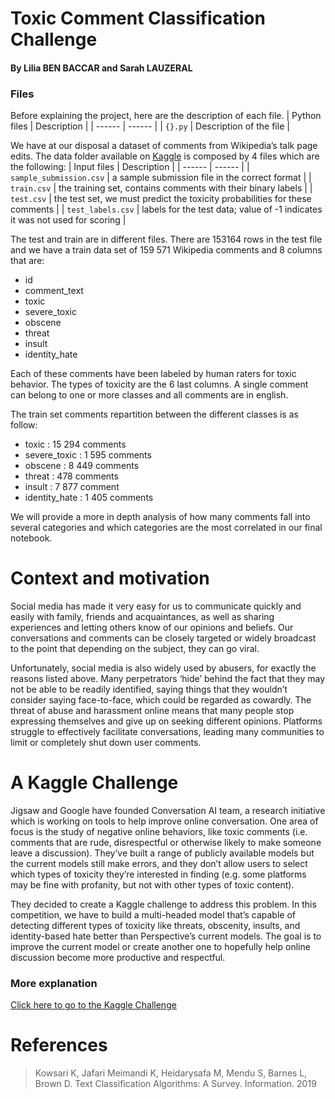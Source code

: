 # Toxic Comment Classification Challenge
#### By Lilia BEN BACCAR and Sarah LAUZERAL
### Files
Before explaining the project, here are the description of each file. 
| Python files | Description |
| ------ | ------ |
| `{}.py` | Description of the file |

We have at our disposal a dataset of comments from Wikipedia’s talk page edits. The data folder available on [Kaggle](https://www.kaggle.com/c/jigsaw-toxic-comment-classification-challenge/data) is composed by 4 files which are the following:
| Input files | Description |
| ------ | ------ |
| `sample_submission.csv` | a sample submission file in the correct format |
| `train.csv` | the training set, contains comments with their binary labels |
| `test.csv` | the test set, we must predict the toxicity probabilities for these comments |
| `test_labels.csv` | labels for the test data; value of -1 indicates it was not used for scoring |

The test and train are in different files. There are 153164 rows in the test file and we have a train data set of 159 571 Wikipedia comments and 8 columns that are:
  - id
  - comment_text
  - toxic
  - severe_toxic
  - obscene
  - threat
  - insult
  - identity_hate

Each of these comments have been labeled by human raters for toxic behavior. The types of toxicity are the 6 last columns. A single comment can belong to one or more classes and all comments are in english.

The train set comments repartition between the different classes is as follow:
  - toxic		: 15 294 comments
  - severe_toxic	: 1 595 comments
  - obscene	: 8 449 comments
  - threat		: 478 comments
  - insult		: 7 877 comment
  - identity_hate	: 1 405 comments

We will provide a more in depth analysis of how many comments fall into several categories and which categories are the most correlated in our final notebook.

# Context and motivation 
Social media has made it very easy for us to communicate quickly and easily with family, friends and acquaintances, as well as sharing experiences and letting others know of our opinions and beliefs. Our conversations and comments can be closely targeted or widely broadcast to the point that depending on the subject, they can go viral. 

Unfortunately, social media is also widely used by abusers, for exactly the reasons listed above. Many perpetrators ‘hide’ behind the fact that they may not be able to be readily identified, saying things that they wouldn’t consider saying face-to-face, which could be regarded as cowardly. The threat of abuse and harassment online means that many people stop expressing themselves and give up on seeking different opinions. Platforms struggle to effectively facilitate conversations, leading many communities to limit or completely shut down user comments.

# A Kaggle Challenge
Jigsaw and Google have founded Conversation AI team, a research initiative which is working on tools to help improve online conversation. One area of focus is the study of negative online behaviors, like toxic comments (i.e. comments that are rude, disrespectful or otherwise likely to make someone leave a discussion). They’ve built a range of publicly available models but the current models still make errors, and they don’t allow users to select which types of toxicity they’re interested in finding (e.g. some platforms may be fine with profanity, but not with other types of toxic content). 

They decided to create a Kaggle challenge to address this problem. In this competition, we have to build a multi-headed model that’s capable of detecting different types of toxicity like threats, obscenity, insults, and identity-based hate better than Perspective’s current models. The goal is to improve the current model or create another one to hopefully help online discussion become more productive and respectful.

### More explanation
[Click here to go to the Kaggle Challenge](https://www.kaggle.com/c/jigsaw-toxic-comment-classification-challenge)

# References
> Kowsari K, Jafari Meimandi K, Heidarysafa M, Mendu S, Barnes L, Brown D. Text Classification Algorithms: A Survey. Information. 2019

